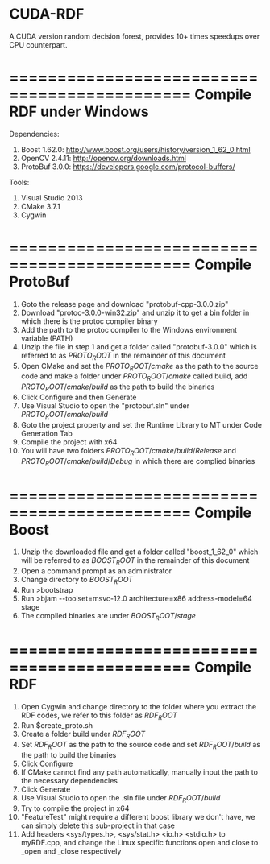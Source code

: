 # CUDA-RDF
A CUDA version random decision forest, provides 10+ times speedups over CPU counterpart.

=============================================
Compile RDF under Windows
=============================================
Dependencies:
1. Boost 1.62.0: http://www.boost.org/users/history/version_1_62_0.html
2. OpenCV 2.4.11: http://opencv.org/downloads.html
3. ProtoBuf 3.0.0: https://developers.google.com/protocol-buffers/

Tools:
1. Visual Studio 2013
2. CMake 3.7.1
3. Cygwin

=============================================
Compile ProtoBuf
=============================================
1. Goto the release page and download "protobuf-cpp-3.0.0.zip"
2. Download "protoc-3.0.0-win32.zip" and unzip it to get a bin folder in which
there is the protoc compiler binary
3. Add the path to the protoc compiler to the Windows environment variable (PATH)
4. Unzip the file in step 1 and get a folder called "protobuf-3.0.0" which is referred
to as $PROTO_ROOT$ in the remainder of this document
5. Open CMake and set the $PROTO_ROOT/cmake$ as the path to the source code and make a
folder under $PROTO_ROOT/cmake$ called build, add $PROTO_ROOT/cmake/build$ as the path
to build the binaries
6. Click Configure and then Generate
7. Use Visual Studio to open the "protobuf.sln" under $PROTO_ROOT/cmake/build$
8. Goto the project property and set the Runtime Library to MT under Code Generation Tab
9. Compile the project with x64
10. You will have two folders $PROTO_ROOT/cmake/build/Release$ and $PROTO_ROOT/cmake/build/Debug$
in which there are complied binaries

=============================================
Compile Boost
=============================================
1. Unzip the downloaded file and get a folder called "boost_1_62_0" which will be
referred to as $BOOST_ROOT$ in the remainder of this document
2. Open a command prompt as an administrator
3. Change directory to $BOOST_ROOT$
4. Run >bootstrap
5. Run >bjam --toolset=msvc-12.0 architecture=x86 address-model=64 stage
6. The compiled binaries are under $BOOST_ROOT/stage$

=============================================
Compile RDF
=============================================
1. Open Cygwin and change directory to the folder where you extract the RDF codes,
we refer to this folder as $RDF_ROOT$
2. Run $create_proto.sh
3. Create a folder build under $RDF_ROOT$
4. Set $RDF_ROOT$ as the path to the source code and set $RDF_ROOT/build$ as the path to build
the binaries
5. Click Configure
6. If CMake cannot find any path automatically, manually input the path to the necessary
dependencies
7. Click Generate
8. Use Visual Studio to open the .sln file under $RDF_ROOT/build$
9. Try to compile the project in x64
10. "FeatureTest" might require a different boost library we don't have, we can simply
delete this sub-project in that case
11. Add headers <sys/types.h>, <sys/stat.h> <io.h> <stdio.h> to myRDF.cpp, and change the
Linux specific functions open and close to _open and _close respectively
